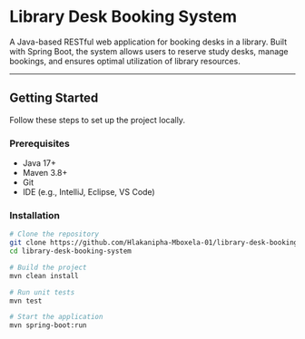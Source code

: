 #  Library Desk Booking System

A Java-based RESTful web application for booking desks in a library. Built with Spring Boot, the system allows users to reserve study desks, manage bookings, and ensures optimal utilization of library resources.

---

## Getting Started

Follow these steps to set up the project locally.

### Prerequisites

- Java 17+
- Maven 3.8+
- Git
- IDE (e.g., IntelliJ, Eclipse, VS Code)

### Installation

```bash
# Clone the repository
git clone https://github.com/Hlakanipha-Mboxela-01/library-desk-booking-system.git
cd library-desk-booking-system

# Build the project
mvn clean install

# Run unit tests
mvn test

# Start the application
mvn spring-boot:run
